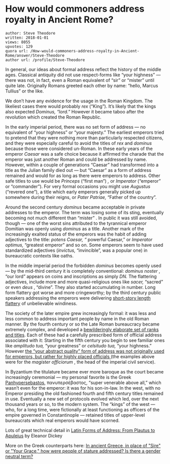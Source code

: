 # How would commoners address royalty in Ancient Rome?

	author: Steve Theodore
	written: 2018-01-01
	views: 8055
	upvotes: 129
	quora url: /How-would-commoners-address-royalty-in-Ancient-Rome/answer/Steve-Theodore
	author url: /profile/Steve-Theodore


In general, our ideas about formal address reflect the history of the middle ages. Classical antiquity did not use respect-forms like “your highness” — there was not, in fact, even a Roman equivalent of “sir” or “mister” until quite late. Originally Romans greeted each other by name: “hello, Marcus Tullius” or the like.

We don’t have any evidence for the usage in the Roman Kingdom. The likeliest cases there would probably _rex_ (“King”). It’s likely that the kings also expected _Dominus, “lord.”_  However it became taboo after the revolution which created the Roman Republic.

In the early imperial period, there was no set form of address — no equivalent of “your highness” or “your majesty.” The earliest emperors tried to pretend that they were nothing more than particularly respected citizens, and they were especially careful to avoid the titles of _rex_ and _dominus_  because those were considered un-Roman. In these early years of the emperor _Caesar_  was a safe choice because it affirmed the charade that the emperor was just another Roman and could be addressed by name. However, within a couple of generations “Caesar” had transformed into a title as the Julian family died out — but “Caesar” as a form of address remained and would for as long as there were emperors to address. Other safe titles to use would be _Princeps_ (“first man”) _,_ or _Imperator_ (“emperor” or “commander”). For very formal occasions you might use _Augustus_  (“revered one”), a title which early emperors generally picked up somewhere during their reigns, or _Pater Patriae,_ “Father of the country”.

Around the second century _dominus_  became acceptable in private addresses to the emperor. The term was losing some of its sting, eventually becoming not much different than “mister” . In public it was still avoided, though — one of the worst sins attributed to the tyrannical emperor Domitian was openly using _dominus_  as a title. Another mark of the increasingly exalted status of the emperors was the habit of adding adjectives to the title: _potens Caesar, “_ powerful Caesar,” or _Imperator optimus,_ “greatest emperor” and so on. Some emperors seem to have used standardized adjectives (_invictus,_ “invincible”, was a popular one) in bureaucratic contexts like oaths.

In the middle imperial period the forbidden _dominus_  becomes openly used — by the mid-third century it is completely conventional: _dominus noster_ , “our lord” appears on coins and inscriptions as simply _DN._ The flattering adjectives, include more and more quasi-religious ones like _sacer,_ “sacred” or even _deus_ , “divine”. They also started accumulating in number. Long form flattery got worse and more cringeworthy; by the third century public speakers addressing the emperors were delivering [short-story length flattery](https://en.wikipedia.org/wiki/Panegyrici_Latini) of unbelievable windiness.

The society of the later empire grew increasingly formal: it was less and less common to address important people by name in the old Roman manner. By the fourth century or so the Late Roman bureaucracy became extremely complex, and developed a [bewilderingly elaborate set of ranks and titles](http://www.hellenicaworld.com/Byzantium/LX/en/ByzantineAaristocracyAndBureaucracy.html). Each of these had a carefully prescribed form of official address associated with it: Starting in the fifth century you begin to see familiar ones like _amplitudo tua,_ “your greatness” or _celsitudo tua,_ “your highness.” However [the “your abstract quality” form of address was not originally used for emperors, but rather for highly placed officials ](https://books.google.com/books?id=rzE2o0uM_HAC&pg=PA114&lpg=PA114&dq)(the examples above were for the _magister officiorum_ , the head of the imperial civil service).

In Byzantium the titulature became ever more baroque as the court became increasingly ceremonial — my personal favorite is the Greek [Panhypersebastos](https://en.wikipedia.org/wiki/Panhypersebastos), πανυπερσέβαστος, “super venerable above all,” which wasn’t even for the emperor: it was for his son-in-law. In the west, with no Emperor presiding the old fashioned fourth and fifth century titles remained in use. Eventually a new set of protocols evolved which led, over the next thousand years or so, to the modern system. The “kings” of the west — who, for a long time, were fictionally at least functioning as officers of the empire governed in Constantinople — retained titles of upper-level bureaucrats which real emperors would have scorned.

Lots of great technical detail in [Latin Forms of Address: From Plautus to Apuleius](http://amzn.to/2Crtylj) by Eleanor Dickey

More on the Greek counterparts here: [In ancient Greece, in place of "Sire" or "Your Grace," how were people of stature addressed? Is there a gender neutral term?](https://www.quora.com/In-ancient-Greece-in-place-of-Sire-or-Your-Grace-how-were-people-of-stature-addressed-Is-there-a-gender-neutral-term)


